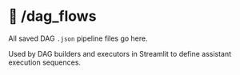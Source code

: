 # 📂 /dag_flows

All saved DAG `.json` pipeline files go here.

Used by DAG builders and executors in Streamlit to define assistant execution sequences.